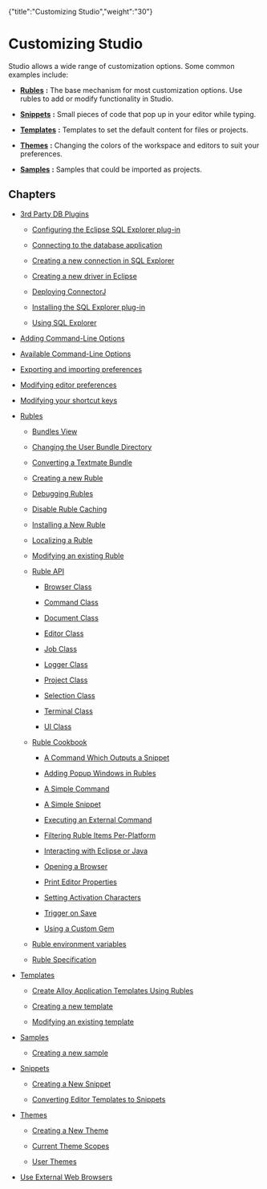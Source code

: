 {"title":"Customizing Studio","weight":"30"} 

# Customizing Studio

Studio allows a wide range of customization options. Some common examples include:

*   **[Rubles](/docs/appc/Axway_Appcelerator_Studio/Axway_Appcelerator_Studio_Guide/Customizing_Studio/Rubles/)** **:** The base mechanism for most customization options. Use rubles to add or modify functionality in Studio.
    
*   **[Snippets](/docs/appc/Axway_Appcelerator_Studio/Axway_Appcelerator_Studio_Guide/Customizing_Studio/Snippets/)** **:** Small pieces of code that pop up in your editor while typing.
    
*   **[Templates](/docs/appc/Axway_Appcelerator_Studio/Axway_Appcelerator_Studio_Guide/Customizing_Studio/Templates/)** **:** Templates to set the default content for files or projects.
    
*   **[Themes](/docs/appc/Axway_Appcelerator_Studio/Axway_Appcelerator_Studio_Guide/Customizing_Studio/Themes/)** **:** Changing the colors of the workspace and editors to suit your preferences.
    
*   **[Samples](/docs/appc/Axway_Appcelerator_Studio/Axway_Appcelerator_Studio_Guide/Customizing_Studio/Samples/)** **:** Samples that could be imported as projects.
    

## Chapters

*   [3rd Party DB Plugins](/docs/appc/Axway_Appcelerator_Studio/Axway_Appcelerator_Studio_Guide/Customizing_Studio/3rd_Party_DB_Plugins/)
    
    *   [Configuring the Eclipse SQL Explorer plug-in](/docs/appc/Axway_Appcelerator_Studio/Axway_Appcelerator_Studio_Guide/Customizing_Studio/3rd_Party_DB_Plugins/Configuring_the_Eclipse_SQL_Explorer_plug-in/)
        
    *   [Connecting to the database application](/docs/appc/Axway_Appcelerator_Studio/Axway_Appcelerator_Studio_Guide/Customizing_Studio/3rd_Party_DB_Plugins/Connecting_to_the_database_application/)
        
    *   [Creating a new connection in SQL Explorer](/docs/appc/Axway_Appcelerator_Studio/Axway_Appcelerator_Studio_Guide/Customizing_Studio/3rd_Party_DB_Plugins/Creating_a_new_connection_in_SQL_Explorer/)
        
    *   [Creating a new driver in Eclipse](/docs/appc/Axway_Appcelerator_Studio/Axway_Appcelerator_Studio_Guide/Customizing_Studio/3rd_Party_DB_Plugins/Creating_a_new_driver_in_Eclipse/)
        
    *   [Deploying ConnectorJ](/docs/appc/Axway_Appcelerator_Studio/Axway_Appcelerator_Studio_Guide/Customizing_Studio/3rd_Party_DB_Plugins/Deploying_ConnectorJ/)
        
    *   [Installing the SQL Explorer plug-in](/docs/appc/Axway_Appcelerator_Studio/Axway_Appcelerator_Studio_Guide/Customizing_Studio/3rd_Party_DB_Plugins/Installing_the_SQL_Explorer_plug-in/)
        
    *   [Using SQL Explorer](/docs/appc/Axway_Appcelerator_Studio/Axway_Appcelerator_Studio_Guide/Customizing_Studio/3rd_Party_DB_Plugins/Using_SQL_Explorer/)
        
*   [Adding Command-Line Options](/docs/appc/Axway_Appcelerator_Studio/Axway_Appcelerator_Studio_Guide/Customizing_Studio/Adding_Command-Line_Options/)
    
*   [Available Command-Line Options](/docs/appc/Axway_Appcelerator_Studio/Axway_Appcelerator_Studio_Guide/Customizing_Studio/Available_Command-Line_Options/)
    
*   [Exporting and importing preferences](/docs/appc/Axway_Appcelerator_Studio/Axway_Appcelerator_Studio_Guide/Customizing_Studio/Exporting_and_importing_preferences/)
    
*   [Modifying editor preferences](/docs/appc/Axway_Appcelerator_Studio/Axway_Appcelerator_Studio_Guide/Customizing_Studio/Modifying_editor_preferences/)
    
*   [Modifying your shortcut keys](/docs/appc/Axway_Appcelerator_Studio/Axway_Appcelerator_Studio_Guide/Customizing_Studio/Modifying_your_shortcut_keys/)
    
*   [Rubles](/docs/appc/Axway_Appcelerator_Studio/Axway_Appcelerator_Studio_Guide/Customizing_Studio/Rubles/)
    
    *   [Bundles View](/docs/appc/Axway_Appcelerator_Studio/Axway_Appcelerator_Studio_Guide/Customizing_Studio/Rubles/Bundles_View/)
        
    *   [Changing the User Bundle Directory](/docs/appc/Axway_Appcelerator_Studio/Axway_Appcelerator_Studio_Guide/Customizing_Studio/Rubles/Changing_the_User_Bundle_Directory/)
        
    *   [Converting a Textmate Bundle](/docs/appc/Axway_Appcelerator_Studio/Axway_Appcelerator_Studio_Guide/Customizing_Studio/Rubles/Converting_a_Textmate_Bundle/)
        
    *   [Creating a new Ruble](/docs/appc/Axway_Appcelerator_Studio/Axway_Appcelerator_Studio_Guide/Customizing_Studio/Rubles/Creating_a_new_Ruble/)
        
    *   [Debugging Rubles](/docs/appc/Axway_Appcelerator_Studio/Axway_Appcelerator_Studio_Guide/Customizing_Studio/Rubles/Debugging_Rubles/)
        
    *   [Disable Ruble Caching](/docs/appc/Axway_Appcelerator_Studio/Axway_Appcelerator_Studio_Guide/Customizing_Studio/Rubles/Disable_Ruble_Caching/)
        
    *   [Installing a New Ruble](/docs/appc/Axway_Appcelerator_Studio/Axway_Appcelerator_Studio_Guide/Customizing_Studio/Rubles/Installing_a_New_Ruble/)
        
    *   [Localizing a Ruble](/docs/appc/Axway_Appcelerator_Studio/Axway_Appcelerator_Studio_Guide/Customizing_Studio/Rubles/Localizing_a_Ruble/)
        
    *   [Modifying an existing Ruble](/docs/appc/Axway_Appcelerator_Studio/Axway_Appcelerator_Studio_Guide/Customizing_Studio/Rubles/Modifying_an_existing_Ruble/)
        
    *   [Ruble API](/docs/appc/Axway_Appcelerator_Studio/Axway_Appcelerator_Studio_Guide/Customizing_Studio/Rubles/Ruble_API/)
        
        *   [Browser Class](/docs/appc/Axway_Appcelerator_Studio/Axway_Appcelerator_Studio_Guide/Customizing_Studio/Rubles/Ruble_API/Browser_Class/)
            
        *   [Command Class](/docs/appc/Axway_Appcelerator_Studio/Axway_Appcelerator_Studio_Guide/Customizing_Studio/Rubles/Ruble_API/Command_Class/)
            
        *   [Document Class](/docs/appc/Axway_Appcelerator_Studio/Axway_Appcelerator_Studio_Guide/Customizing_Studio/Rubles/Ruble_API/Document_Class/)
            
        *   [Editor Class](/docs/appc/Axway_Appcelerator_Studio/Axway_Appcelerator_Studio_Guide/Customizing_Studio/Rubles/Ruble_API/Editor_Class/)
            
        *   [Job Class](/docs/appc/Axway_Appcelerator_Studio/Axway_Appcelerator_Studio_Guide/Customizing_Studio/Rubles/Ruble_API/Job_Class/)
            
        *   [Logger Class](/docs/appc/Axway_Appcelerator_Studio/Axway_Appcelerator_Studio_Guide/Customizing_Studio/Rubles/Ruble_API/Logger_Class/)
            
        *   [Project Class](/docs/appc/Axway_Appcelerator_Studio/Axway_Appcelerator_Studio_Guide/Customizing_Studio/Rubles/Ruble_API/Project_Class/)
            
        *   [Selection Class](/docs/appc/Axway_Appcelerator_Studio/Axway_Appcelerator_Studio_Guide/Customizing_Studio/Rubles/Ruble_API/Selection_Class/)
            
        *   [Terminal Class](/docs/appc/Axway_Appcelerator_Studio/Axway_Appcelerator_Studio_Guide/Customizing_Studio/Rubles/Ruble_API/Terminal_Class/)
            
        *   [UI Class](/docs/appc/Axway_Appcelerator_Studio/Axway_Appcelerator_Studio_Guide/Customizing_Studio/Rubles/Ruble_API/UI_Class/)
            
    *   [Ruble Cookbook](/docs/appc/Axway_Appcelerator_Studio/Axway_Appcelerator_Studio_Guide/Customizing_Studio/Rubles/Ruble_Cookbook/)
        
        *   [A Command Which Outputs a Snippet](/docs/appc/Axway_Appcelerator_Studio/Axway_Appcelerator_Studio_Guide/Customizing_Studio/Rubles/Ruble_Cookbook/A_Command_Which_Outputs_a_Snippet/)
            
        *   [Adding Popup Windows in Rubles](/docs/appc/Axway_Appcelerator_Studio/Axway_Appcelerator_Studio_Guide/Customizing_Studio/Rubles/Ruble_Cookbook/Adding_Popup_Windows_in_Rubles/)
            
        *   [A Simple Command](/docs/appc/Axway_Appcelerator_Studio/Axway_Appcelerator_Studio_Guide/Customizing_Studio/Rubles/Ruble_Cookbook/A_Simple_Command/)
            
        *   [A Simple Snippet](/docs/appc/Axway_Appcelerator_Studio/Axway_Appcelerator_Studio_Guide/Customizing_Studio/Rubles/Ruble_Cookbook/A_Simple_Snippet/)
            
        *   [Executing an External Command](/docs/appc/Axway_Appcelerator_Studio/Axway_Appcelerator_Studio_Guide/Customizing_Studio/Rubles/Ruble_Cookbook/Executing_an_External_Command/)
            
        *   [Filtering Ruble Items Per-Platform](/docs/appc/Axway_Appcelerator_Studio/Axway_Appcelerator_Studio_Guide/Customizing_Studio/Rubles/Ruble_Cookbook/Filtering_Ruble_Items_Per-Platform/)
            
        *   [Interacting with Eclipse or Java](/docs/appc/Axway_Appcelerator_Studio/Axway_Appcelerator_Studio_Guide/Customizing_Studio/Rubles/Ruble_Cookbook/Interacting_with_Eclipse_or_Java/)
            
        *   [Opening a Browser](/docs/appc/Axway_Appcelerator_Studio/Axway_Appcelerator_Studio_Guide/Customizing_Studio/Rubles/Ruble_Cookbook/Opening_a_Browser/)
            
        *   [Print Editor Properties](/docs/appc/Axway_Appcelerator_Studio/Axway_Appcelerator_Studio_Guide/Customizing_Studio/Rubles/Ruble_Cookbook/Print_Editor_Properties/)
            
        *   [Setting Activation Characters](/docs/appc/Axway_Appcelerator_Studio/Axway_Appcelerator_Studio_Guide/Customizing_Studio/Rubles/Ruble_Cookbook/Setting_Activation_Characters/)
            
        *   [Trigger on Save](/docs/appc/Axway_Appcelerator_Studio/Axway_Appcelerator_Studio_Guide/Customizing_Studio/Rubles/Ruble_Cookbook/Trigger_on_Save/)
            
        *   [Using a Custom Gem](/docs/appc/Axway_Appcelerator_Studio/Axway_Appcelerator_Studio_Guide/Customizing_Studio/Rubles/Ruble_Cookbook/Using_a_Custom_Gem/)
            
    *   [Ruble environment variables](/docs/appc/Axway_Appcelerator_Studio/Axway_Appcelerator_Studio_Guide/Customizing_Studio/Rubles/Ruble_environment_variables/)
        
    *   [Ruble Specification](/docs/appc/Axway_Appcelerator_Studio/Axway_Appcelerator_Studio_Guide/Customizing_Studio/Rubles/Ruble_Specification/)
        
*   [Templates](/docs/appc/Axway_Appcelerator_Studio/Axway_Appcelerator_Studio_Guide/Customizing_Studio/Templates/)
    
    *   [Create Alloy Application Templates Using Rubles](/docs/appc/Axway_Appcelerator_Studio/Axway_Appcelerator_Studio_Guide/Customizing_Studio/Templates/Create_Alloy_Application_Templates_Using_Rubles/)
        
    *   [Creating a new template](/docs/appc/Axway_Appcelerator_Studio/Axway_Appcelerator_Studio_Guide/Customizing_Studio/Templates/Creating_a_new_template/)
        
    *   [Modifying an existing template](/docs/appc/Axway_Appcelerator_Studio/Axway_Appcelerator_Studio_Guide/Customizing_Studio/Templates/Modifying_an_existing_template/)
        
*   [Samples](/docs/appc/Axway_Appcelerator_Studio/Axway_Appcelerator_Studio_Guide/Customizing_Studio/Samples/)
    
    *   [Creating a new sample](/docs/appc/Axway_Appcelerator_Studio/Axway_Appcelerator_Studio_Guide/Customizing_Studio/Samples/Creating_a_new_sample/)
        
*   [Snippets](/docs/appc/Axway_Appcelerator_Studio/Axway_Appcelerator_Studio_Guide/Customizing_Studio/Snippets/)
    
    *   [Creating a New Snippet](/docs/appc/Axway_Appcelerator_Studio/Axway_Appcelerator_Studio_Guide/Customizing_Studio/Snippets/Creating_a_New_Snippet/)
        
    *   [Converting Editor Templates to Snippets](/docs/appc/Axway_Appcelerator_Studio/Axway_Appcelerator_Studio_Guide/Customizing_Studio/Snippets/Converting_Editor_Templates_to_Snippets/)
        
*   [Themes](/docs/appc/Axway_Appcelerator_Studio/Axway_Appcelerator_Studio_Guide/Customizing_Studio/Themes/)
    
    *   [Creating a New Theme](/docs/appc/Axway_Appcelerator_Studio/Axway_Appcelerator_Studio_Guide/Customizing_Studio/Themes/Creating_a_New_Theme/)
        
    *   [Current Theme Scopes](/docs/appc/Axway_Appcelerator_Studio/Axway_Appcelerator_Studio_Guide/Customizing_Studio/Themes/Current_Theme_Scopes/)
        
    *   [User Themes](/docs/appc/Axway_Appcelerator_Studio/Axway_Appcelerator_Studio_Guide/Customizing_Studio/Themes/User_Themes/)
        
*   [Use External Web Browsers](/docs/appc/Axway_Appcelerator_Studio/Axway_Appcelerator_Studio_Guide/Customizing_Studio/Use_External_Web_Browsers/)